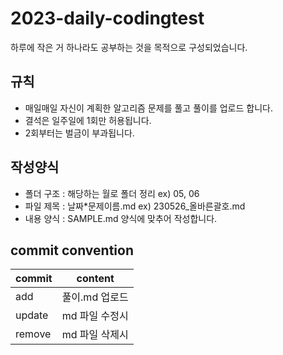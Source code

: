 # 2023-daily-codingtest

하루에 작은 거 하나라도 공부하는 것을 목적으로 구성되었습니다.

## 규칙

- 매일매일 자신이 계획한 알고리즘 문제를 풀고 풀이를 업로드 합니다.
- 결석은 일주일에 1회만 허용됩니다.
- 2회부터는 벌금이 부과됩니다.

## 작성양식

- 폴더 구조 : 해당하는 월로 폴더 정리 ex) 05, 06
- 파일 제목 : 날짜*문제이름.md ex) 230526_올바른괄호.md
- 내용 양식 : SAMPLE.md 양식에 맞추어 작성합니다.

## commit convention

| commit | content        |
| ------ | -------------- |
| add    | 풀이.md 업로드 |
| update | md 파일 수정시 |
| remove | md 파일 삭제시 |
